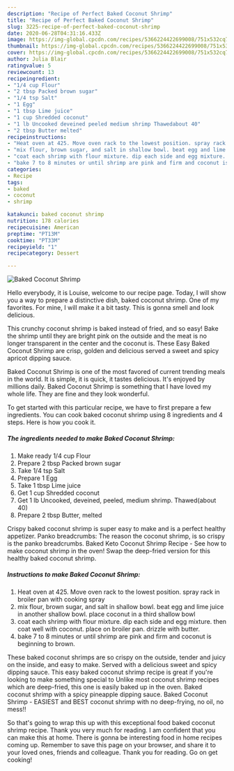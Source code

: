 ```yaml
---
description: "Recipe of Perfect Baked Coconut Shrimp"
title: "Recipe of Perfect Baked Coconut Shrimp"
slug: 3225-recipe-of-perfect-baked-coconut-shrimp
date: 2020-06-28T04:31:16.433Z
image: https://img-global.cpcdn.com/recipes/5366224422699008/751x532cq70/baked-coconut-shrimp-recipe-main-photo.jpg
thumbnail: https://img-global.cpcdn.com/recipes/5366224422699008/751x532cq70/baked-coconut-shrimp-recipe-main-photo.jpg
cover: https://img-global.cpcdn.com/recipes/5366224422699008/751x532cq70/baked-coconut-shrimp-recipe-main-photo.jpg
author: Julia Blair
ratingvalue: 5
reviewcount: 13
recipeingredient:
- "1/4 cup Flour"
- "2 tbsp Packed brown sugar"
- "1/4 tsp Salt"
- "1 Egg"
- "1 tbsp Lime juice"
- "1 cup Shredded coconut"
- "1 lb Uncooked deveined peeled medium shrimp Thawedabout 40"
- "2 tbsp Butter melted"
recipeinstructions:
- "Heat oven at 425. Move oven rack to the lowest position. spray rack in broiler pan with cooking spray"
- "mix flour, brown sugar, and salt in shallow bowl. beat egg and lime juice in another shallow bowl. place coconut in a third shallow bowl"
- "coat each shrimp with flour mixture. dip each side and egg mixture. then coat well with coconut. place on broiler pan. drizzle with butter."
- "bake 7 to 8 minutes or until shrimp are pink and firm and coconut is beginning to brown."
categories:
- Recipe
tags:
- baked
- coconut
- shrimp

katakunci: baked coconut shrimp 
nutrition: 178 calories
recipecuisine: American
preptime: "PT13M"
cooktime: "PT33M"
recipeyield: "1"
recipecategory: Dessert

---
```



![Baked Coconut Shrimp](https://img-global.cpcdn.com/recipes/5366224422699008/751x532cq70/baked-coconut-shrimp-recipe-main-photo.jpg)

Hello everybody, it is Louise, welcome to our recipe page. Today, I will show you a way to prepare a distinctive dish, baked coconut shrimp. One of my favorites. For mine, I will make it a bit tasty. This is gonna smell and look delicious.

This crunchy coconut shrimp is baked instead of fried, and so easy! Bake the shrimp until they are bright pink on the outside and the meat is no longer transparent in the center and the coconut is. These Easy Baked Coconut Shrimp are crisp, golden and delicious served a sweet and spicy apricot dipping sauce.

Baked Coconut Shrimp is one of the most favored of current trending meals in the world. It is simple, it is quick, it tastes delicious. It's enjoyed by millions daily. Baked Coconut Shrimp is something that I have loved my whole life. They are fine and they look wonderful.


To get started with this particular recipe, we have to first prepare a few ingredients. You can cook baked coconut shrimp using 8 ingredients and 4 steps. Here is how you cook it.

<!--inarticleads1-->

##### The ingredients needed to make Baked Coconut Shrimp:

1. Make ready 1/4 cup Flour
1. Prepare 2 tbsp Packed brown sugar
1. Take 1/4 tsp Salt
1. Prepare 1 Egg
1. Take 1 tbsp Lime juice
1. Get 1 cup Shredded coconut
1. Get 1 lb Uncooked, deveined, peeled, medium shrimp. Thawed(about 40)
1. Prepare 2 tbsp Butter, melted


Crispy baked coconut shrimp is super easy to make and is a perfect healthy appetizer. Panko breadcrumbs: The reason the coconut shrimp, is so crispy is the panko breadcrumbs. Baked Keto Coconut Shrimp Recipe - See how to make coconut shrimp in the oven! Swap the deep-fried version for this healthy baked coconut shrimp. 

<!--inarticleads2-->

##### Instructions to make Baked Coconut Shrimp:

1. Heat oven at 425. Move oven rack to the lowest position. spray rack in broiler pan with cooking spray
1. mix flour, brown sugar, and salt in shallow bowl. beat egg and lime juice in another shallow bowl. place coconut in a third shallow bowl
1. coat each shrimp with flour mixture. dip each side and egg mixture. then coat well with coconut. place on broiler pan. drizzle with butter.
1. bake 7 to 8 minutes or until shrimp are pink and firm and coconut is beginning to brown.


These baked coconut shrimps are so crispy on the outside, tender and juicy on the inside, and easy to make. Served with a delicious sweet and spicy dipping sauce. This easy baked coconut shrimp recipe is great if you&#39;re looking to make something special to Unlike most coconut shrimp recipes which are deep-fried, this one is easily baked up in the oven. Baked coconut shrimp with a spicy pineapple dipping sauce. Baked Coconut Shrimp - EASIEST and BEST coconut shrimp with no deep-frying, no oil, no mess!! 

So that's going to wrap this up with this exceptional food baked coconut shrimp recipe. Thank you very much for reading. I am confident that you can make this at home. There is gonna be interesting food in home recipes coming up. Remember to save this page on your browser, and share it to your loved ones, friends and colleague. Thank you for reading. Go on get cooking!
